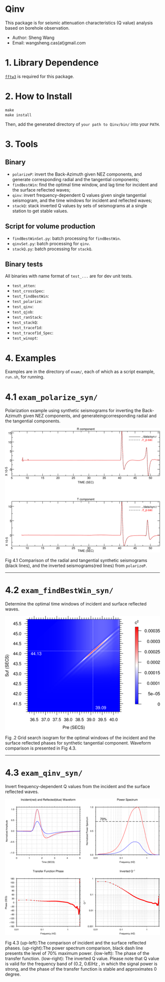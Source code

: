 # Qinv

This package is for seismic attenuation characteristics (Q value) analysis based on borehole observation.

- Author: Sheng Wang
- Email: wangsheng.cas(at)gmail.com

# 1. Library Dependence

[`fftw3`](http://www.fftw.org/) is required for this package.

# 2. How to Install

```
make
make install
```
Then, add the generated directory of `your path to Qinv/bin/`  into your `PATH`.

# 3. Tools

## Binary

- `polarizeP`: invert the Back-Azimuth given NEZ components, and generate corresponding radial and the tangential components;
- `findBestWin`: find the optimal time window, and lag time for incident and the surface reflected waves;
- `qinv`: invert frequency-dependent Q values given single tangential seismogram, and the time windows for incident and reflected waves;
- `stackQ`: stack inverted Q values by sets of seismograms at a single station to get stable values.

## Script for volume production

- `findBestWinSet.py`: batch processing for `findBestWin`.
- `qinvSet.py`: batch processing for `qinv`.
- `stackQ.py`: batch processing for `stackQ`.

## Binary tests

All binaries with name format of `test_...` are for dev unit tests.

- `test_atten`: 
- `test_crossSpec`: 
- `test_findBestWin`: 
- `test_polarize`: 
- `test_qinv`: 
- `test_qjob`: 
- `test_ranStack`: 
- `test_stackQ`: 
- `test_tracef1d`: 
- `test_tracef1d_Spec`: 
- `test_winopt`: 

# 4. Examples

Examples are in the directory of `exam/`, each of which as a script example, `run.sh`, for running.

# 4.1 `exam_polarize_syn/`

Polarization example using synthetic seismograms for inverting the Back-Azimuth given NEZ components, and generateingcorresponding radial and the tangential components.



![](exam/exam_polarize_syn/compare.png)

Fig 4.1 Comparison of the radial and tangential synthetic seismograms (black lines), and the inverted seismograms(red lines) from `polarizeP`. 

------



# 4.2 `exam_findBestWin_syn/`

Determine the optimal time windows of incident and surface reflected waves.

![](exam/exam_findBestWin_syn/coef2d.png)

Fig .2 Grid search isogram for the optimal windows of the incident and the surface reflected phases for synthetic tangential component. Waveform comparison is presented in Fig 4.3.

------



# 4.3 `exam_qinv_syn/`

Invert frequency-dependent Q values from the incident and the surface reflected waves.

![](exam/exam_qinv_syn/qinv.png)

Fig 4.3 (up-left):The comparison of incident and the surface reflected phases. (up-right):The power spectrum comparison, black dash line presents the level of 70% maximum power. (low-left): The phase of the transfer function. (low-right): The inverted Q value. Please note that Q value is valid for the frequency band of (0.2, 0.6)Hz , in which the signal power is strong, and the phase of the transfer function is stable and approximates 0 degree.
